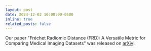 ```yaml
---
layout: post
date: 2024-12-02 10:00:00-0500
inline: true
related_posts: false
---
```


Our paper "Fréchet Radiomic Distance (FRD): A Versatile Metric for Comparing Medical Imaging Datasets" was released on [arXiv](https://arxiv.org/abs/2412.01496)!